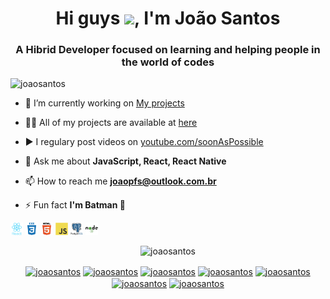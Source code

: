 <h1 align="center">Hi guys <img src="https://raw.githubusercontent.com/kaueMarques/kaueMarques/master/hi.gif" width="30px">, I'm João Santos</h1>
<h3 align="center">A Hibrid Developer focused on learning and helping people in the world of codes</h3>
<p align="left"> <img src="https://komarev.com/ghpvc/?username=joaopfs248" alt="joaosantos" /> </p>

- 🔭 I’m currently working on [My projects](https://github.com/joaopfs248)

- 👨‍💻 All of my projects are available at [here](https://github.com/joaopfs248)

- ▶️ I regulary post videos on [youtube.com/soonAsPossible](https://youtube.com)

- 💬 Ask me about **JavaScript, React, React Native**

- 📫 How to reach me **joaopfs@outlook.com.br**

- ⚡ Fun fact **I'm Batman 🦇**

<p align="left">
<img src="https://raw.githubusercontent.com/devicons/devicon/master/icons/react/react-original-wordmark.svg" alt="react" width="20" height="20"/>
<img src="https://raw.githubusercontent.com/devicons/devicon/master/icons/css3/css3-plain-wordmark.svg" alt="css3"  width="20" height="20"/>
<img src="https://raw.githubusercontent.com/devicons/devicon/master/icons/html5/html5-original-wordmark.svg" alt="html5"  width="20" height="20"/>
<img src="https://raw.githubusercontent.com/devicons/devicon/master/icons/javascript/javascript-original.svg" alt="javascript" width="20" height="20"/>
<img src="https://raw.githubusercontent.com/devicons/devicon/master/icons/postgresql/postgresql-original-wordmark.svg" alt="postgresql" width="20" height="20"/>
<img src="https://raw.githubusercontent.com/devicons/devicon/master/icons/nodejs/nodejs-original-wordmark.svg" alt="nodejs" width="20" height="20"/></p><p align="center">
<img src="https://github-readme-stats.vercel.app/api?username=joaopfs248&show_icons=true" alt="joaosantos"/> 
</p>

<p align="center">
<a href="https://codepen.io/joaopfsdev" target="blank"><img align="center" src="https://cdn.jsdelivr.net/npm/simple-icons@3.0.1/icons/codepen.svg" alt="joaosantos" height="20" width="20" /></a>
<a href="https://twitter.com/joaopfsdev" target="blank"><img align="center" src="https://cdn.jsdelivr.net/npm/simple-icons@3.0.1/icons/twitter.svg" alt="joaosantos" height="20" width="20" /></a>
<a href="https://linkedin.com/in/jo%C3%A3opfs" target="blank"><img align="center" src="https://cdn.jsdelivr.net/npm/simple-icons@3.0.1/icons/linkedin.svg" alt="joaosantos" height="20" width="20" /></a>
<a href="https://stackoverflow.com/joaopfsdev" target="blank"><img align="center" src="https://cdn.jsdelivr.net/npm/simple-icons@3.0.1/icons/stackoverflow.svg" alt="joaosantos" height="20" width="20" /></a>
<a href="https://codesandbox.com/joaopfsdev" target="blank"><img align="center" src="https://cdn.jsdelivr.net/npm/simple-icons@3.0.1/icons/codesandbox.svg" alt="joaosantos" height="20" width="20" /></a>
<a href="https://fb.com/joaopfsdev" target="blank"><img align="center" src="https://cdn.jsdelivr.net/npm/simple-icons@3.0.1/icons/facebook.svg" alt="joaosantos" height="20" width="20" /></a>
<a href="https://instagram.com/joaopfsdev" target="blank"><img align="center" src="https://cdn.jsdelivr.net/npm/simple-icons@3.0.1/icons/instagram.svg" alt="joaosantos" height="20" width="20" /></a>
</p>

<!--
**joaopfs248/joaopfs248** is a ✨ _special_ ✨ repository because its `README.md` (this file) appears on your GitHub profile.
### Hi there 👋
Here are some ideas to get you started:

- 🔭 I’m currently working on ...
- 🌱 I’m currently learning ...
- 👯 I’m looking to collaborate on ...
- 🤔 I’m looking for help with ...
- 💬 Ask me about ...
- 📫 How to reach me: ...
- 😄 Pronouns: ...
- ⚡ Fun fact: ...
-->
